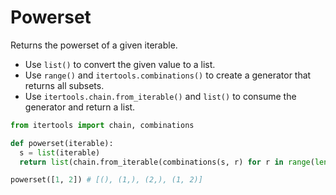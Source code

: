 # Powerset

Returns the powerset of a given iterable.

* Use `list()` to convert the given value to a list.
* Use `range()` and `itertools.combinations()` to create a generator that returns all subsets.
* Use `itertools.chain.from_iterable()` and `list()` to consume the generator and return a list.

```py
from itertools import chain, combinations

def powerset(iterable):
  s = list(iterable)
  return list(chain.from_iterable(combinations(s, r) for r in range(len(s)+1)))
```

```py
powerset([1, 2]) # [(), (1,), (2,), (1, 2)]
```
